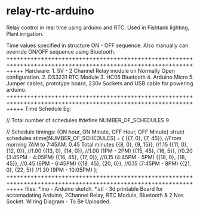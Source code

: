 # relay-rtc-arduino
Relay control in real time using arduino and RTC. 
Used in Fishtank lighting, Plant irrigation.

Time values specified in structure ON - OFF sequence. Also manually can override ON/OFF sequence using Bluetooth. 
+++++++++++++++++++++++++++++++++++++++++++++++++++++++++++++++++++++++++++++++++++++++++++++++++++++++++++++++++
Hardware: 
    1. 5V - 2 Channel Relay module on Normally Open configuration.
    2. DS3231 RTC Module
    3. HC05 Bluetooth
    4. Arduino Micro
    5. Jumper cables, prototype board, 230v Sockets and USB cable for powering arduino. 
+++++++++++++++++++++++++++++++++++++++++++++++++++++++++++++++++++++++++++++++++++++++++++++++++++++++++++++++++
Time Schedule Eg: 

// Total number of schedules
#define NUMBER_OF_SCHEDULES  9

// Schedule timings: {ON hour, ON Minute, OFF Hour, OFF Minute}
struct schedules stime[NUMBER_OF_SCHEDULES] = {
  {{7, 0}, {7, 45}},   //From morning 7AM to 7:45AM. 0.45 Total minutes
  {{8, 0}, {9, 15}},   //1.15
  {{11, 0}, {12, 0}},  //1.00
  {{13, 0}, {14, 0}},  //1.00 (1PM - 2PM)
  {{15, 45}, {16, 5}}, //0.20 (3:45PM - 4:05PM)
  {{16, 45}, {17, 0}}, //0.15 (4:45PM - 5PM)
  {{18, 0}, {18, 45}}, //0.45 (6PM - 6:45PM)
  {{19, 45}, {20, 0}}, //0.15 (7:45PM - 8PM)
  {{21, 0}, {22, 5}}   //1.30 (9PM - 10:05PM)
};
+++++++++++++++++++++++++++++++++++++++++++++++++++++++++++++++++++++++++++++++++++++++++++++++++++++++++++++++++
files: *.ino - Arduino sketch.
       *.stl - 3d printable Board for accomadating Arduino, 2Channel Relay, RTC Module, Bluetooth & 2 Nos Socket. 
       Wiring Diagram - To Be Uploaded.
